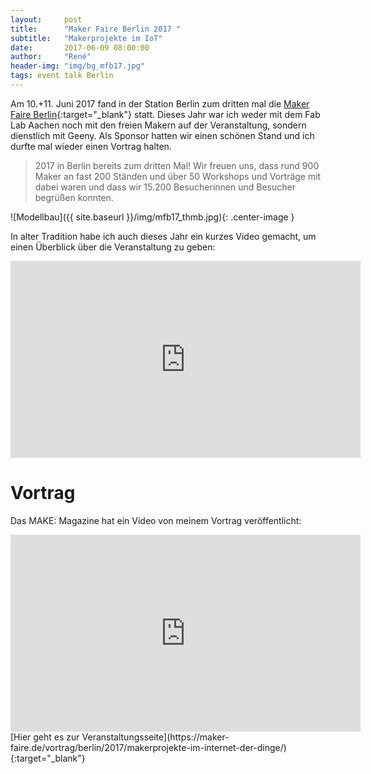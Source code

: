 ```yaml
---
layout:     post
title:      "Maker Faire Berlin 2017 "
subtitle:   "Makerprojekte im IoT"
date:       2017-06-09 08:00:00
author:     "René"
header-img: "img/bg_mfb17.jpg"
tags: event talk Berlin
---
```

Am 10.+11. Juni 2017 fand in der Station Berlin zum dritten mal die [Maker Faire Berlin](https://maker-faire.de/archiv/berlin-2017/){:target="_blank"} statt. Dieses Jahr war ich weder mit dem Fab Lab Aachen noch mit den freien Makern auf der Veranstaltung, sondern dienstlich mit Geeny. Als Sponsor hatten wir einen schönen Stand und ich durfte mal wieder einen Vortrag halten.

> 2017 in Berlin bereits zum dritten Mal! Wir freuen uns, dass rund 900 Maker an fast 200 Ständen und über 50 Workshops und Vorträge mit dabei waren und dass wir 15.200 Besucherinnen und Besucher begrüßen konnten.

![Modellbau]({{ site.baseurl }}/img/mfb17_thmb.jpg){: .center-image }

In alter Tradition habe ich auch dieses Jahr ein kurzes Video gemacht, um einen Überblick über die Veranstaltung zu geben:
<div class="videoWrapper">
<iframe width="560" height="315" src="https://www.youtube.com/embed/Ak-EWFQIagc?rel=0" frameborder="0" allowfullscreen></iframe>
</div>

# Vortrag

Das MAKE: Magazine hat ein Video von meinem Vortrag veröffentlicht:
<div class="videoWrapper">
<iframe width="560" height="315" src="https://www.youtube.com/embed/mEFt9w6_AmE?rel=0" frameborder="0" allowfullscreen></iframe>
</div>
[Hier geht es zur Veranstaltungsseite](https://maker-faire.de/vortrag/berlin/2017/makerprojekte-im-internet-der-dinge/){:target="_blank"}
